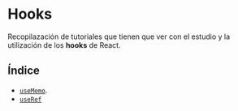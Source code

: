 # Hooks

Recopilazación de tutoriales que tienen que ver con el estudio y la utilización de los **hooks** de React.

## Índice

* [`useMemo`](https://github.com/DevJoseManuel/js-tutorials/blob/master/react/hooks/05_useMemo.md).
* [`useRef`](https://github.com/DevJoseManuel/js-tutorials/blob/master/react/hooks/10_useRef.md)
